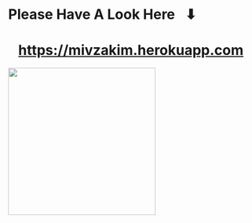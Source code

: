 # Please Have A Look Here⠀⬇ 
# ⠀https://mivzakim.herokuapp.com

<img src="https://media.giphy.com/media/QyEVMnqLZbqK9YTSw9/giphy.gif" width="300">


